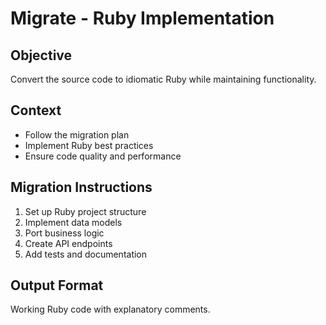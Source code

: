 # Migrate - Ruby Implementation

## Objective
Convert the source code to idiomatic Ruby while maintaining functionality.

## Context
- Follow the migration plan
- Implement Ruby best practices
- Ensure code quality and performance

## Migration Instructions
1. Set up Ruby project structure
2. Implement data models
3. Port business logic
4. Create API endpoints
5. Add tests and documentation

## Output Format
Working Ruby code with explanatory comments.

